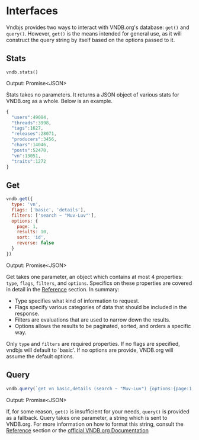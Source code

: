 # Interfaces

Vndbjs provides two ways to interact with VNDB.org's database: `get()` and `query()`.  However, `get()` is the means intended for general use, as it will construct the query string by itself based on the options passed to it.

## Stats

`vndb.stats()`

Output: Promise<JSON\>

Stats takes no parameters.  It returns a JSON object of various stats for VNDB.org as a whole.  Below is an example.

```js
{
  "users":49084,
  "threads":3998,
  "tags":1627,
  "releases":28071,
  "producers":3456,
  "chars":14046,
  "posts":52470,
  "vn":13051,
  "traits":1272
}
```
## Get

```js
vndb.get({
  type: 'vn',
  flags: ['basic', 'details'],
  filters: ['search ~ "Muv-Luv"'],
  options: {
    page: 1,
    results: 10,
    sort: 'id',
    reverse: false
  }
})
```

Output: Promise<JSON\>

Get takes one parameter, an object which contains at most 4 properties: `type`, `flags`, `filters`, and `options`.  Specifics on these properties are covered in detail in the [Reference](get.md) section.  In summary:

* Type specifies what kind of information to request.  
* Flags specify various categories of data that should be included in the response.
* Filters are evaluations that are used to narrow down the results.
* Options allows the results to be paginated, sorted, and orders a specific way.

Only `type` and `filters` are required properties. If no flags are specified, vndbjs will default to 'basic'.  If no options are provide, VNDB.org will assume the default options.

## Query

```js
vndb.query(`get vn basic,details (search ~ "Muv-Luv") {options:{page:1,results:10,sort:'id',reverse:false}}`)
```

Output: Promise<JSON\>

If, for some reason, `get()` is insufficient for your needs, `query()` is provided as a fallback.  Query takes one parameter, a string which is sent to VNDB.org.  For more information on how to format this string, consult the [Reference](get.md) section or the [official VNDB.org Documentation](https://vndb.org/d11)
